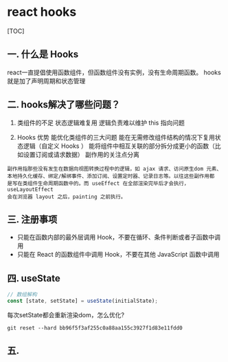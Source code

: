 # react hooks
[TOC]
## 一. 什么是 Hooks
react一直提倡使用函数组件，但函数组件没有实例，没有生命周期函数。
hooks就是加了声明周期和状态管理

## 二. hooks解决了哪些问题？
1. 类组件的不足
状态逻辑难复用
逻辑负责难以维护
this 指向问题

2. Hooks 优势
能优化类组件的三大问题
能在无需修改组件结构的情况下复用状态逻辑（自定义 Hooks ）
能将组件中相互关联的部分拆分成更小的函数（比如设置订阅或请求数据）
副作用的关注点分离
```text
副作用指那些没有发生在数据向视图转换过程中的逻辑，如 ajax 请求、访问原生dom 元素、
本地持久化缓存、绑定/解绑事件、添加订阅、设置定时器、记录日志等。以往这些副作用都
是写在类组件生命周期函数中的。而 useEffect 在全部渲染完毕后才会执行，useLayoutEffect
会在浏览器 layout 之后，painting 之前执行。
```

## 三. 注册事项
- 只能在函数内部的最外层调用 Hook，不要在循环、条件判断或者子函数中调用
- 只能在 React 的函数组件中调用 Hook，不要在其他 JavaScript 函数中调用

## 四. useState
```jsx
// 数组解构
const [state, setState] = useState(initialState);
```
每次setState都会重新渲染dom，怎么优化?
<!-- 父组件减少重渲染 -->
```git
git reset --hard bb96f5f3af255c0a88aa155c3927f1d83e11fdd0
```

## 五.

















